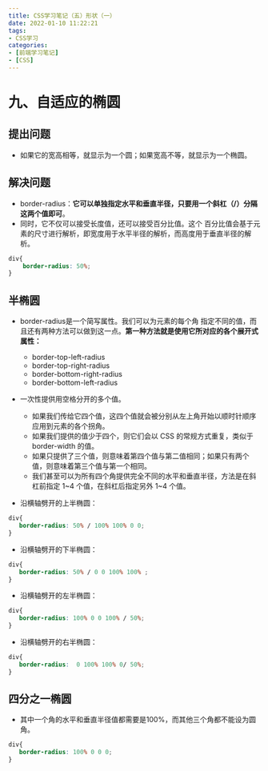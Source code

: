 ```yaml
---
title: CSS学习笔记（五）形状（一）
date: 2022-01-10 11:22:21
tags:
- CSS学习
categories:
- [前端学习笔记]
- [CSS]
---
```


# 九、自适应的椭圆

## 提出问题

* 如果它的宽高相等，就显示为一个圆；如果宽高不等，就显示为一个椭圆。

## 解决问题

* border-radius：**它可以单独指定水平和垂直半径，只要用一个斜杠（/）分隔这两个值即可**。
* 同时，它不仅可以接受长度值，还可以接受百分比值。这个
百分比值会基于元素的尺寸进行解析，即宽度用于水平半径的解析，而高度用于垂直半径的解析。

```css
div{
    border-radius: 50%;
}
```

## 半椭圆

* border-radius是一个简写属性。我们可以为元素的每个角
指定不同的值，而且还有两种方法可以做到这一点。**第一种方法就是使用它所对应的各个展开式属性：**
    * border-top-left-radius
    * border-top-right-radius
    * border-bottom-right-radius
    * border-bottom-left-radius

* 一次性提供用空格分开的多个值。
    * 如果我们传给它四个值，这四个值就会被分别从左上角开始以顺时针顺序应用到元素的各个拐角。
    * 如果我们提供的值少于四个，则它们会以 CSS 的常规方式重复，类似于 border-width 的值。
    * 如果只提供了三个值，则意味着第四个值与第二值相同；如果只有两个值，则意味着第三个值与第一个相同。
    * 我们甚至可以为所有四个角提供完全不同的水平和垂直半径，方法是在斜杠前指定 1~4 个值，在斜杠后指定另外 1~4 个值。

* 沿横轴劈开的上半椭圆：

```css
div{
   border-radius: 50% / 100% 100% 0 0; 
}
```

* 沿横轴劈开的下半椭圆：

```css
div{
   border-radius: 50% / 0 0 100% 100% ; 
}
```

* 沿横轴劈开的左半椭圆：

```css
div{
   border-radius: 100% 0 0 100% / 50%; 
}
```

* 沿横轴劈开的右半椭圆：

```css
div{
   border-radius:  0 100% 100% 0/ 50%; 
}
```

## 四分之一椭圆

* 其中一个角的水平和垂直半径值都需要是100%，而其他三个角都不能设为圆角。

```css
div{
   border-radius: 100% 0 0 0;
}
```